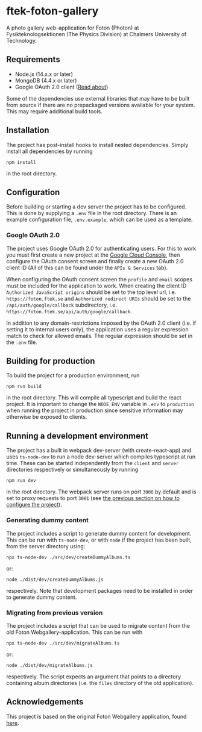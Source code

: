 # ftek-foton-gallery
A photo gallery web-application for Foton (Photon) at Fysikteknologsektionen (The Physics Division) at Chalmers University of Technology.

## Requirements
* Node.js (14.x.x or later)
* MongoDB (4.4.x or later)
* Google OAuth 2.0 client ([Read about](https://developers.google.com/identity/protocols/oauth2))

Some of the dependencies use external libraries that may have to be built from source if there are no prepackaged versions available for your system. This may require additional build tools.

## Installation
The project has post-install hooks to install nested dependencies. Simply install all dependencies by running

    npm install

in the root directory.

## Configuration
Before building or starting a dev server the project has to be configured. This is done by supplying a `.env` file in the root directory. There is an example configuration file, `.env.example`, which can be used as a template.

### Google OAuth 2.0
The project uses Google OAuth 2.0 for authenticating users. For this to work you must first create a new project at the [Google Cloud Console](https://console.cloud.google.com), then configure the OAuth consent screen and finally create a new OAuth 2.0 client ID (All of this can be found under the `APIs & Services` tab). 

When configuring the OAuth consent screen the `profile` and `email` scopes must be included for the application to work. When creating the client ID  `Authorized JavaScript origins` should be set to the top level url, i.e. `https://foton.ftek.se` and `Authorized redirect URIs` should be set to the `/api/auth/google/callback` subdirectory, i.e. `https://foton.ftek.se/api/auth/google/callback`.

In addition to any domain-restrictions imposed by the OAuth 2.0 client (i.e. if setting it to internal users only), the application uses a regular expression match to check for allowed emails. The regular expression should be set in the `.env` file.


## Building for production
To build the project for a production environment, run

    npm run build

in the root directory. This will compile all typescript and build the react project. It is important to change the `NODE_ENV` variable in `.env` to `production` when running the project in production since sensitive information may otherwise be exposed to clients.

## Running a development environment
The project has a built in webpack dev-server (with create-react-app) and uses `ts-node-dev` to run a node dev-server which compiles typescript at run time. These can be started independently from the `client` and `server` directories respectively or simultaneously by running

    npm run dev
 
 in the root directory. The webpack server runs on port `3000` by default and is set to proxy requests to port `3001` (see [the previous section on how to configure the project](#Configuration)).

### Generating dummy content
The project includes a script to generate dummy content for development. This can be run with `ts-node-dev`, or with `node` if the project has been built, from the server directory using:

    npx ts-node-dev ./src/dev/createDummyAlbums.ts

or:

    node ./dist/dev/createDummyAlbums.js

respectively. Note that development packages need to be installed in order to generate dummy content.

### Migrating from previous version
The project includes a script that can be used to migrate content from the old Foton Webgallery-application. This can be run with

    npx ts-node-dev ./src/dev/migrateAlbums.ts

or:

    node ./dist/dev/migrateAlbums.js

respectively. The script expects an argument that points to a directory containing album directories (i.e. the `files` directory of the old application).

## Acknowledgements
This project is based on the original Foton Webgallery application, found [here](https://github.com/ECarlsson/foton).
